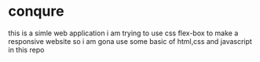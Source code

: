 # conqure
this is a simle web application 
i am trying to use css flex-box to make a responsive website
so i am gona use some basic of html,css and javascript in this repo
####
